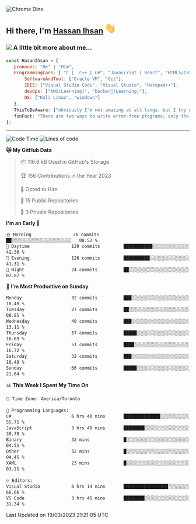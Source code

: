  <!--
**HasanIhsan/HasanIhsan** is a ✨ _special_ ✨ repository because its `README.md` (this file) appears on your GitHub profile.
-->

![Chrome Dino](https://mir-s3-cdn-cf.behance.net/project_modules/max_1200/4ff07986208593.5d9a654e92f36.gif)


<h2 align="left">Hi there, I'm <a href="https://www.linkedin.com/in/hassan-ihsan-045b11231/" target="_blank" rel="noopener noreferrer">Hassan Ihsan</a> <img src="https://raw.githubusercontent.com/ABSphreak/ABSphreak/master/gifs/Hi.gif" height="30" />
 
 
 ### <img src="https://media.giphy.com/media/VgCDAzcKvsR6OM0uWg/giphy.gif" width="50"> A little bit more about me...  
 
 ```javascript
const HasanIhsan = {
    pronouns: "He" | "Him",
    ProgrammingLans: [ "C |  C++ | C#", "Javascript | React", "HTML5/CSS", "JSON", "Java"],
        SoftwareAndTool: ["Oracle VM", "Git"],
        IDES: ["Visual Studio Code", "Visual Studio", "Notepad++"],
        devOps: ["AWS(Learning)", "Docker🐳(Learning)"], 
        OS: ["Kali Linux", "windows"]
    },
    ThisToBeAware: ["obviously I'm not amazing at all langs, but I try my best not to go rusty"], 
    funFact: "There are two ways to write error-free programs; only the third one works"
};
```
 
 --- 

<!--START_SECTION:waka-->
![Code Time](http://img.shields.io/badge/Code%20Time-131%20hrs%2052%20mins-blue) ![Lines of code](https://img.shields.io/badge/From%20Hello%20World%20I%27ve%20Written-363.9%20thousand%20lines%20of%20code-blue)

 

**🐱 My GitHub Data** 

> 📦 116.6 kB Used in GitHub's Storage 
 > 
> 🏆 156 Contributions in the Year 2023
 > 
> 💼 Opted to Hire
 > 
> 📜 15 Public Repositories 
 > 
> 🔑 3 Private Repositories 
 > 
**I'm an Early 🐤** 

```text
🌞 Morning                26 commits          ██░░░░░░░░░░░░░░░░░░░░░░░   08.52 % 
🌆 Daytime                129 commits         ███████████░░░░░░░░░░░░░░   42.30 % 
🌃 Evening                126 commits         ██████████░░░░░░░░░░░░░░░   41.31 % 
🌙 Night                  24 commits          ██░░░░░░░░░░░░░░░░░░░░░░░   07.87 % 
```
📅 **I'm Most Productive on Sunday** 

```text
Monday                   32 commits          ███░░░░░░░░░░░░░░░░░░░░░░   10.49 % 
Tuesday                  27 commits          ██░░░░░░░░░░░░░░░░░░░░░░░   08.85 % 
Wednesday                40 commits          ███░░░░░░░░░░░░░░░░░░░░░░   13.11 % 
Thursday                 57 commits          █████░░░░░░░░░░░░░░░░░░░░   18.69 % 
Friday                   51 commits          ████░░░░░░░░░░░░░░░░░░░░░   16.72 % 
Saturday                 32 commits          ███░░░░░░░░░░░░░░░░░░░░░░   10.49 % 
Sunday                   66 commits          █████░░░░░░░░░░░░░░░░░░░░   21.64 % 
```


📊 **This Week I Spent My Time On** 

```text
🕑︎ Time Zone: America/Toronto

💬 Programming Languages: 
C#                       6 hrs 40 mins       ██████████████░░░░░░░░░░░   55.71 % 
JavaScript               3 hrs 40 mins       ████████░░░░░░░░░░░░░░░░░   30.70 % 
Binary                   32 mins             █░░░░░░░░░░░░░░░░░░░░░░░░   04.51 % 
Other                    32 mins             █░░░░░░░░░░░░░░░░░░░░░░░░   04.45 % 
XAML                     23 mins             █░░░░░░░░░░░░░░░░░░░░░░░░   03.21 % 

🔥 Editors: 
Visual Studio            8 hrs 14 mins       █████████████████░░░░░░░░   68.66 % 
VS Code                  3 hrs 45 mins       ████████░░░░░░░░░░░░░░░░░   31.34 % 
```


 Last Updated on 19/03/2023 21:21:05 UTC
<!--END_SECTION:waka-->
 
 

